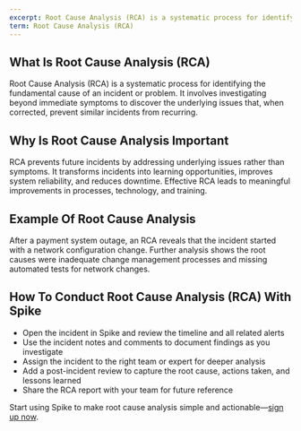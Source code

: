 ```yaml
---
excerpt: Root Cause Analysis (RCA) is a systematic process for identifying the fundamental cause of an incident or problem.
term: Root Cause Analysis (RCA)
---
```

## What Is Root Cause Analysis (RCA)

Root Cause Analysis (RCA) is a systematic process for identifying the fundamental cause of an incident or problem. It involves investigating beyond immediate symptoms to discover the underlying issues that, when corrected, prevent similar incidents from recurring.

## Why Is Root Cause Analysis Important

RCA prevents future incidents by addressing underlying issues rather than symptoms. It transforms incidents into learning opportunities, improves system reliability, and reduces downtime. Effective RCA leads to meaningful improvements in processes, technology, and training.

## Example Of Root Cause Analysis

After a payment system outage, an RCA reveals that the incident started with a network configuration change. Further analysis shows the root causes were inadequate change management processes and missing automated tests for network changes.

## How To Conduct Root Cause Analysis (RCA) With Spike

- Open the incident in Spike and review the timeline and all related alerts
- Use the incident notes and comments to document findings as you investigate
- Assign the incident to the right team or expert for deeper analysis
- Add a post-incident review to capture the root cause, actions taken, and lessons learned
- Share the RCA report with your team for future reference

Start using Spike to make root cause analysis simple and actionable—[sign up now](https://app.spike.sh/signup).
